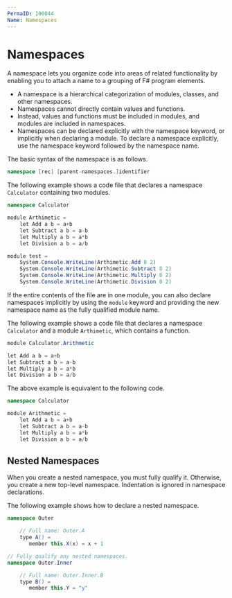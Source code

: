 ```yaml
---
PermaID: 100044
Name: Namespaces
---
```


# Namespaces

A namespace lets you organize code into areas of related functionality by enabling you to attach a name to a grouping of F# program elements. 

 - A namespace is a hierarchical categorization of modules, classes, and other namespaces.
 - Namespaces cannot directly contain values and functions. 
 - Instead, values and functions must be included in modules, and modules are included in namespaces. 
 - Namespaces can be declared explicitly with the namespace keyword, or implicitly when declaring a module. To declare a namespace explicitly, use the namespace keyword followed by the namespace name.

The basic syntax of the namespace is as follows.

```csharp
namespace [rec] [parent-namespaces.]identifier
```

The following example shows a code file that declares a namespace `Calculator` containing two modules.

```csharp
namespace Calculator

module Arthimetic =
    let Add a b = a+b  
    let Subtract a b = a-b  
    let Multiply a b = a*b  
    let Division a b = a/b   

module test = 
    System.Console.WriteLine(Arthimetic.Add 8 2)
    System.Console.WriteLine(Arthimetic.Subtract 8 2)
    System.Console.WriteLine(Arthimetic.Multiply 8 2)
    System.Console.WriteLine(Arthimetic.Division 8 2)
```

If the entire contents of the file are in one module, you can also declare namespaces implicitly by using the `module` keyword and providing the new namespace name as the fully qualified module name. 

The following example shows a code file that declares a namespace `Calculator` and a module `Arthimetic`, which contains a function.

```csharp
module Calculator.Arithmetic 

let Add a b = a+b  
let Subtract a b = a-b  
let Multiply a b = a*b  
let Division a b = a/b 
```

The above example is equivalent to the following code.

```csharp
namespace Calculator

module Arithmetic =
    let Add a b = a+b  
    let Subtract a b = a-b  
    let Multiply a b = a*b  
    let Division a b = a/b   
```

## Nested Namespaces

When you create a nested namespace, you must fully qualify it. Otherwise, you create a new top-level namespace. Indentation is ignored in namespace declarations.

The following example shows how to declare a nested namespace.

```csharp
namespace Outer

    // Full name: Outer.A
    type A() =
       member this.X(x) = x + 1

// Fully qualify any nested namespaces.
namespace Outer.Inner

    // Full name: Outer.Inner.B
    type B() =
       member this.Y = "y"
```

